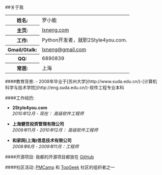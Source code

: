 ##关于我
<table>
	<tr>
        <th>姓名:</th>
        <td>罗小能</td>
    </tr>
    <tr>
        <th>主页:</th>
        <td><a href="http://lxneng.com/">lxneng.com</a></td>
    </tr>
    <tr valign="top">
        <th>工作:</th>
        <td>Python开发者，就职2Style4you.com.</td>
    </tr>
	<tr>
        <th>Gmail/Gtalk:</th>
        <td><a href="mailto:lxneng@gmail.com">lxneng@gmail.com</a></td>
    </tr>
    <tr>
        <th>QQ:</th>
        <td>6890839</td>
    </tr>
    <tr>
        <th>常居:</th>
        <td>上海</td>
    </tr>
</table>
####教育背景:
- 2008年毕业于[苏州大学](http://www.suda.edu.cn/)-[计算机科学与技术学院](http://eng.suda.edu.cn/)-软件工程专业本科

####工作经历:
- **2Style4you.com**  
*2010年12月 - 现在： 高级软件工程师*

- **上海健吾投资管理有限公司**  
*2009年11月 - 2010年12月： 高级软件工程师* 

- **和家网(上海)信息技术有限公司**  
*2008年6月 - 2009年11月：工程师*

####开源项目:
我都的开源项目都放在 [GitHub](https://github.com/lxneng)

####社区活动:
[PMCamp](http://pmcamp.org) 和 [TopGeek](http://topgeek.org) 社区的组织者之一